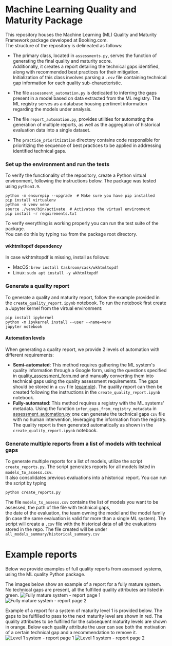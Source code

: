 # Machine Learning Quality and Maturity Package

This repository houses the Machine Learning (ML) Quality and Maturity Framework package developed at Booking.com.\
The structure of the repository is delineated as follows:

* The primary class, located in `assessments.py`, serves the function of generating the final quality and maturity score.\
Additionally, it creates a report detailing the technical gaps identified, along with recommended best practices for their mitigation.\
Initialization of this class involves parsing a `.csv` file containing technical gap information for each quality sub-characteristic.

* The file `assessment_automation.py` is dedicated to inferring the gaps present in a model based on data extracted from the ML registry. 
The ML registry serves as a database housing pertinent information regarding the models under analysis.

* The file `report_automation.py`, provides utilities for automating the generation of multiple reports, 
as well as the aggregation of historical evaluation data into a single dataset.

* The `practice_prioritization` directory contains code responsible for prioritizing the sequence of best practices 
to be applied in addressing identified technical gaps.

### Set up the environment and run the tests
To verify the functionality of the repository, create a Python virtual environment, following the instructions below.
The package was tested using `python3.9`.

```
python -m ensurepip --upgrade  # Make sure you have pip installed
pip install virtualenv
python -m venv venv
source ./venv/bin/activate  # Activates the virtual environment
pip install -r requirements.txt 
```
To verify everything is working properly you can run the test suite of the package.\
You can do this by typing `tox` from the package root directory.

#### wkhtmltopdf dependency

In case wkhtmltopdf is missing, install as follows:
 - MacOS: `brew install Caskroom/cask/wkhtmltopdf`
 - Linux: `sudo apt install -y wkhtmltopdf`

### Generate a quality report
To generate a quality and maturity report, follow the example provided in the `create_quality_report.ipynb` notebook.
To run the notebook first create a Jupyter kernel from the virtual environment:

```
pip install ipykernel
python -m ipykernel install --user --name=venv
jupyter notebook
```

#### Automation levels
When generating a quality report, we provide 2 levels of automation with different requirements: 
- **Semi-automated**: This method requires gathering the ML system's quality information through a Google form, using the 
questions specified in [quality_assessment_form.md](quality_assessment_form.md) and manually converting them into
technical gaps using the quality assessment requirements. The gaps should be stored in a `csv` 
file ([example](assessments/inputs/gaps_model_1.csv)). The quality report can then be created following the instructions
in the `create_quality_report.ipynb` notebook.
- **Fully-automated**: This method requires a registry with the ML systems' metadata. Using the function 
`infer_gaps_from_registry_metadata` in [assessment_automation.py](ml_quality/assessment_automation.py) one can 
generate the technical gaps `csv` file with no human intervention, leveraging the information from the registry. The 
quality report is then generated automatically as shown in the `create_quality_report.ipynb` notebook.

### Generate multiple reports from a list of models with technical gaps
To generate multiple reports for a list of models, utilize the script `create_reports.py`. The script generates reports for all models listed in `models_to_assess.csv`.\
It also consolidates previous evaluations into a historical report. You can run the script by typing
```
python create_reports.py
```
The file `models_to_assess.csv` contains the list of models you want to be assessed, the path of the file with technical gaps,\
the date of the evaluation, the team owning the model and the model family (in case the same evaluation is valid for more than a single ML system).
The script will create a `.csv` file with the historical data of all the evaluations stored in the repo. 
The file created will be under `all_models_summary/historical_summary.csv`

# Example reports
Below we provide examples of full quality reports from assessed systems, using the ML quality Python package.  

The images below show an example of a report for a fully mature system. No technical gaps are present, 
all the fulfilled quality attributes are listed in green.
![Fully mature system - report page 1](images/report_100_1.png)
![Fully mature system - report page 2](images/report_100_2.png)


Example of a report for a system of maturity level 1 is provided below. The gaps to be fulfilled to pass to the next 
maturity level are shown in red. The quality attributes to be fulfilled for the subsequent maturity levels are shown in 
orange. Below each quality attribute the user can see both the motivation of a certain technical gap and a 
recommendation to remove it.
![Level 1 system - report page 1](images/report_84_1.png)
![Level 1 system - report page 2](images/report_84_2.png)

